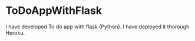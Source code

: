 # ToDoAppWithFlask
I have developed To do app with flask (Python). I have deployed it thorough Heroku.
